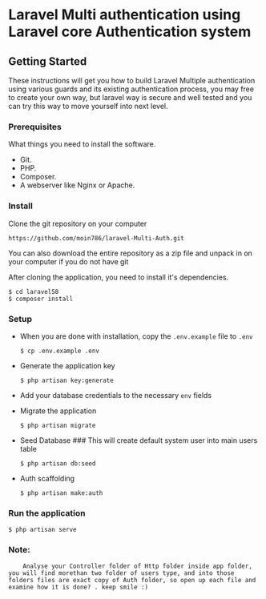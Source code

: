 # Laravel Multi authentication using Laravel core Authentication system

## Getting Started
These instructions will get you how to build Laravel Multiple authentication using various guards and its existing authentication process, you may free to create your own way, but laravel way is secure and well tested and you can try this way to move yourself into next level.

### Prerequisites
What things you need to install the software.

* Git.
* PHP.
* Composer.
* A webserver like Nginx or Apache.

### Install
Clone the git repository on your computer

```https://github.com/moin786/laravel-Multi-Auth.git```


You can also download the entire repository as a zip file and unpack in on your computer if you do not have git

After cloning the application, you need to install it's dependencies. 

```
$ cd laravel58
$ composer install
```


### Setup
- When you are done with installation, copy the `.env.example` file to `.env`

  ```$ cp .env.example .env```


- Generate the application key

  ```$ php artisan key:generate```


- Add your database credentials to the necessary `env` fields

- Migrate the application

  ```$ php artisan migrate```


- Seed Database ### This will create default system user into main users table

  ```$ php artisan db:seed```

- Auth scaffolding

  ```$ php artisan make:auth```

### Run the application

  ```$ php artisan serve```

### Note: 
  ``` Chek your auth.php file inside config folder, then you can understand how to setup guard.
      Analyse your Controller folder of Http folder inside app folder, you will find morethan two folder of users type, and into those         folders files are exact copy of Auth folder, so open up each file and examine how it is done? . keep smile :) 
  ```
